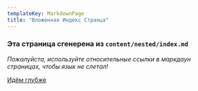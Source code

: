 ```yaml
---
templateKey: MarkdownPage
title: "Вложенная Индекс Странца"
---
```


### Эта страница сгенерена из `content/nested/index.md`

_Пожалуйста, используйте относительные ссылки в маркдаун страницах, чтобы язык не слетал!_

[Идём глубже](./nested/example)
